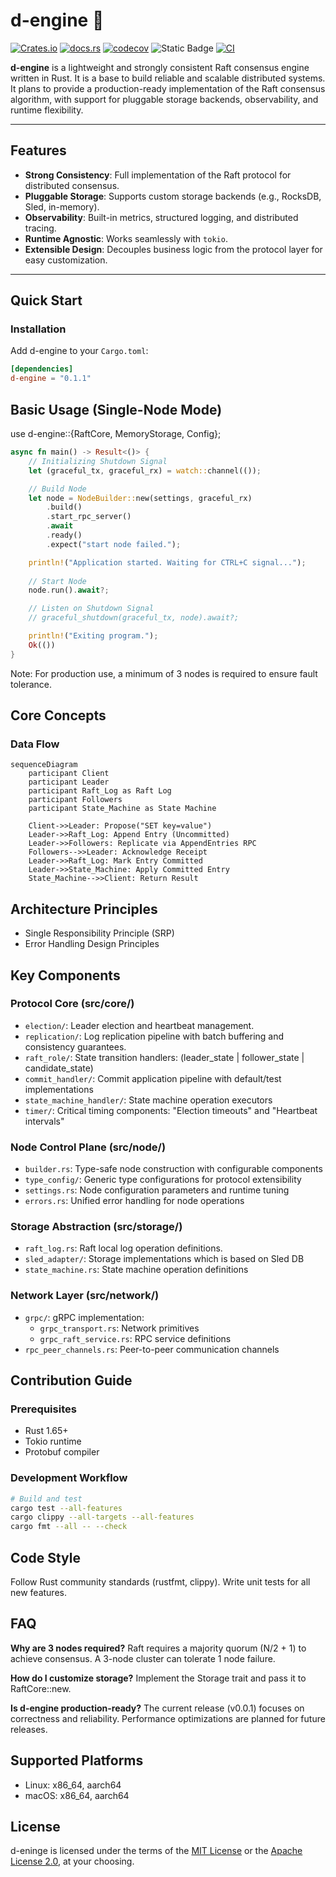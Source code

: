 # d-engine 🚀
[![Crates.io](https://img.shields.io/crates/v/d-engine.svg)](https://crates.io/crates/d-engine)
[![docs.rs](https://docs.rs/d-engine/badge.svg)](https://docs.rs/d-engine)
[![codecov](https://codecov.io/gh/deventlab/d-engine/graph/badge.svg?token=K3BEDM45V8)](https://codecov.io/gh/deventlab/d-engine)
![Static Badge](https://img.shields.io/badge/license-MIT%20%7C%20Apache--2.0-blue)
[![CI](https://github.com/deventlab/d-engine/actions/workflows/ci.yml/badge.svg)](https://github.com/deventlab/d-engine/actions/workflows/ci.yml)

**d-engine** is a lightweight and strongly consistent Raft consensus engine written in Rust. It is a base to build reliable and scalable distributed systems. It plans to provide a production-ready implementation of the Raft consensus algorithm, with support for pluggable storage backends, observability, and runtime flexibility.

---

## Features

- **Strong Consistency**: Full implementation of the Raft protocol for distributed consensus.
- **Pluggable Storage**: Supports custom storage backends (e.g., RocksDB, Sled, in-memory).
- **Observability**: Built-in metrics, structured logging, and distributed tracing.
- **Runtime Agnostic**: Works seamlessly with `tokio`.
- **Extensible Design**: Decouples business logic from the protocol layer for easy customization.

---

## Quick Start

### Installation

Add d-engine to your `Cargo.toml`:

```toml
[dependencies]
d-engine = "0.1.1"
```

## Basic Usage (Single-Node Mode)
use d-engine::{RaftCore, MemoryStorage, Config};

```rust
async fn main() -> Result<()> {
    // Initializing Shutdown Signal
    let (graceful_tx, graceful_rx) = watch::channel(());

    // Build Node
    let node = NodeBuilder::new(settings, graceful_rx)
        .build()
        .start_rpc_server()
        .await
        .ready()
        .expect("start node failed.");

    println!("Application started. Waiting for CTRL+C signal...");
    
    // Start Node
    node.run().await?;

    // Listen on Shutdown Signal
    // graceful_shutdown(graceful_tx, node).await?;

    println!("Exiting program.");
    Ok(())
}
```

Note: For production use, a minimum of 3 nodes is required to ensure fault tolerance.

## Core Concepts

### Data Flow
```mermaid
sequenceDiagram
    participant Client
    participant Leader
    participant Raft_Log as Raft Log
    participant Followers
    participant State_Machine as State Machine

    Client->>Leader: Propose("SET key=value")
    Leader->>Raft_Log: Append Entry (Uncommitted)
    Leader->>Followers: Replicate via AppendEntries RPC
    Followers-->>Leader: Acknowledge Receipt
    Leader->>Raft_Log: Mark Entry Committed
    Leader->>State_Machine: Apply Committed Entry
    State_Machine-->>Client: Return Result
```
## Architecture Principles

- Single Responsibility Principle (SRP)
- Error Handling Design Principles

## Key Components

### Protocol Core (src/core/)

- `election/`: Leader election and heartbeat management.
- `replication/`: Log replication pipeline with batch buffering and consistency guarantees.
- `raft_role/`: State transition handlers: (leader_state | follower_state | candidate_state)
- `commit_handler/`: Commit application pipeline with default/test implementations
- `state_machine_handler/`: State machine operation executors
- `timer/`: Critical timing components: "Election timeouts" and "Heartbeat intervals"

### Node Control Plane (src/node/)
- `builder.rs`: Type-safe node construction with configurable components
- `type_config/`: Generic type configurations for protocol extensibility
- `settings.rs`: Node configuration parameters and runtime tuning
- `errors.rs`: Unified error handling for node operations

### Storage Abstraction (src/storage/)
- `raft_log.rs`: Raft local log operation definitions.
- `sled_adapter/`: Storage implementations which is based on Sled DB
- `state_machine.rs`: State machine operation definitions

### Network Layer (src/network/)
- `grpc/`: gRPC implementation:
    - `grpc_transport.rs`: Network primitives
    - `grpc_raft_service.rs`: RPC service definitions
- `rpc_peer_channels.rs`: Peer-to-peer communication channels

## Contribution Guide

### Prerequisites
- Rust 1.65+
- Tokio runtime
- Protobuf compiler

### Development Workflow
```bash
# Build and test
cargo test --all-features
cargo clippy --all-targets --all-features
cargo fmt --all -- --check
```
## Code Style
Follow Rust community standards (rustfmt, clippy).
Write unit tests for all new features.

## FAQ

**Why are 3 nodes required?**
Raft requires a majority quorum (N/2 + 1) to achieve consensus. A 3-node cluster can tolerate 1 node failure.

**How do I customize storage?**
Implement the Storage trait and pass it to RaftCore::new.

**Is d-engine production-ready?**
The current release (v0.0.1) focuses on correctness and reliability. Performance optimizations are planned for future releases.

## Supported Platforms
- Linux: x86_64, aarch64
- macOS: x86_64, aarch64

## License
d-eninge is licensed under the terms of the [MIT License](https://en.wikipedia.org/wiki/MIT_License#License_terms)
or the [Apache License 2.0](http://www.apache.org/licenses/LICENSE-2.0), at your choosing.
